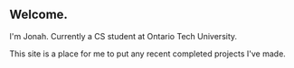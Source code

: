 ## Welcome.

I'm Jonah. Currently a CS student at Ontario Tech University.

This site is a place for me to put any recent completed projects I've made.